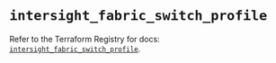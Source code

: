 # `intersight_fabric_switch_profile`

Refer to the Terraform Registry for docs: [`intersight_fabric_switch_profile`](https://registry.terraform.io/providers/ciscodevnet/intersight/1.0.71/docs/resources/fabric_switch_profile).
